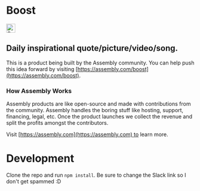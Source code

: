 # Boost

<a href="https://assembly.com/boost/bounties"><img src="https://asm-badger.herokuapp.com/boost/badges/tasks.svg" height="24px" alt="Open Tasks" /></a>

## Daily inspirational quote/picture/video/song.

This is a product being built by the Assembly community. You can help push this idea forward by visiting [https://assembly.com/boost](https://assembly.com/boost).

### How Assembly Works

Assembly products are like open-source and made with contributions from the community. Assembly handles the boring stuff like hosting, support, financing, legal, etc. Once the product launches we collect the revenue and split the profits amongst the contributors.

Visit [https://assembly.com](https://assembly.com) to learn more.

# Development

Clone the repo and run `npm install`. Be sure to change the Slack link so I don't get spammed :D